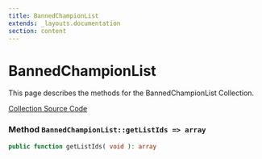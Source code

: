 ```yaml
---
title: BannedChampionList
extends: _layouts.documentation
section: content
---
```


# BannedChampionList

This page describes the methods for the BannedChampionList Collection.

[Collection Source Code](https://github.com/supergrecko/RiotQuest/blob/master/src/RiotQuest/Components/Collections/BannedChampionList.php)

### Method <code>BannedChampionList::getListIds => array</code>

```php
public function getListIds( void ): array
```
    
